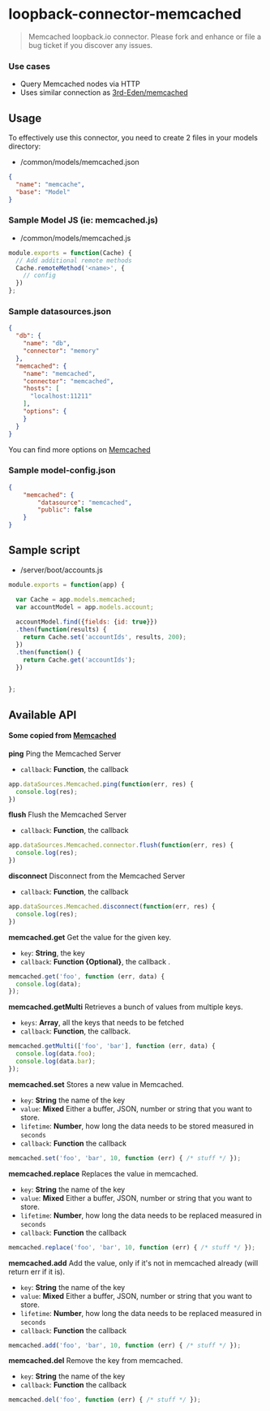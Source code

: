 # loopback-connector-memcached

> Memcached loopback.io connector. Please fork and enhance or file a bug ticket if you discover any issues.

### Use cases
- Query Memcached nodes via HTTP
- Uses similar connection as [3rd-Eden/memcached](https://github.com/3rd-Eden/memcached)

## Usage
To effectively use this connector, you need to create 2 files in your models directory:

- /common/models/memcached.json

```json
{
  "name": "memcache",
  "base": "Model"
}
```

### Sample Model JS (ie: memcached.js)

- /common/models/memcached.js

```javascript
module.exports = function(Cache) {
  // Add additional remote methods
  Cache.remoteMethod('<name>', {
    // config
  })
};
```



### Sample datasources.json
```json
{
  "db": {
    "name": "db",
    "connector": "memory"
  },
  "memcached": {
    "name": "memcached",
    "connector": "memcached",
    "hosts": [
      "localhost:11211"
    ],
    "options": {
    }
  }
}
```


You can find more options on [Memcached](https://github.com/3rd-Eden/memcached)


### Sample model-config.json
```json
{
    "memcached": {
        "datasource": "memcached",
        "public": false
    }
}
```



## Sample script
- /server/boot/accounts.js

```javascript
module.exports = function(app) {

  var Cache = app.models.memcached;
  var accountModel = app.models.account;
  
  accountModel.find({fields: {id: true}})
  .then(function(results) {
    return Cache.set('accountIds', results, 200);
  })
  .then(function() {
    return Cache.get('accountIds');
  })
  

};
```

## Available API 
#### Some copied from [Memcached](https://github.com/3rd-Eden/memcached)

**ping** Ping the Memcached Server 

* `callback`: **Function**, the callback

```js
app.dataSources.Memcached.ping(function(err, res) {
  console.log(res);
})
```

**flush** Flush the Memcached Server 

* `callback`: **Function**, the callback

```js
app.dataSources.Memcached.connector.flush(function(err, res) {
  console.log(res);
})
```

**disconnect** Disconnect from the Memcached Server 

* `callback`: **Function**, the callback

```js
app.dataSources.Memcached.disconnect(function(err, res) {
  console.log(res);
})
```

**memcached.get** Get the value for the given key.

* `key`: **String**, the key
* `callback`: **Function {Optional}**, the callback .

```js
memcached.get('foo', function (err, data) {
  console.log(data);
});
```

**memcached.getMulti** Retrieves a bunch of values from multiple keys.

* `keys`: **Array**, all the keys that needs to be fetched
* `callback`: **Function**, the callback.

```js
memcached.getMulti(['foo', 'bar'], function (err, data) {
  console.log(data.foo);
  console.log(data.bar);
});
```

**memcached.set** Stores a new value in Memcached.

* `key`: **String** the name of the key
* `value`: **Mixed** Either a buffer, JSON, number or string that you want to store.
* `lifetime`: **Number**, how long the data needs to be stored measured in `seconds`
* `callback`: **Function** the callback

```js
memcached.set('foo', 'bar', 10, function (err) { /* stuff */ });
```

**memcached.replace** Replaces the value in memcached.

* `key`: **String** the name of the key
* `value`: **Mixed** Either a buffer, JSON, number or string that you want to store.
* `lifetime`: **Number**, how long the data needs to be replaced measured in `seconds`
* `callback`: **Function** the callback

```js
memcached.replace('foo', 'bar', 10, function (err) { /* stuff */ });
```

**memcached.add** Add the value, only if it's not in memcached already (will return err if it is).

* `key`: **String** the name of the key
* `value`: **Mixed** Either a buffer, JSON, number or string that you want to store.
* `lifetime`: **Number**, how long the data needs to be replaced measured in `seconds`
* `callback`: **Function** the callback

```js
memcached.add('foo', 'bar', 10, function (err) { /* stuff */ });
```

**memcached.del** Remove the key from memcached.

* `key`: **String** the name of the key
* `callback`: **Function** the callback

```js
memcached.del('foo', function (err) { /* stuff */ });
```
